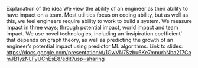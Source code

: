 Explanation of the idea
We view the ability of an engineer as their ability to have impact on a team. Most utilities focus on coding ability, but as well as this, we feel engineers require ability to work to build a system.
We measure impact in three ways; through potential impact, world impact and team impact.
We use novel technologies, including an ‘insipiration coefficient’ that depends on graph theory, as well as predicting the growth of an engineer’s potential impact using predictor ML algorithms.
Link to slides:
https://docs.google.com/presentation/d/1GwVN7Szbu6Ke7mnurhNba217ComJB1yzNLFyUCnEsE8/edit?usp=sharing


